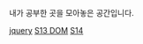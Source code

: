 
내가 공부한 곳을 모아놓은 공간입니다.

<a href="/blob/master/S16_Jquery.md">jquery</a>
<a href="/blob/master/S13_DOM.md">S13 DOM</a>
<a href="/blob/master/S14_DOM_advanced.md">S14</a>